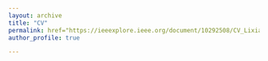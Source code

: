 ```yaml
---
layout: archive
title: "CV"
permalink: href="https://ieeexplore.ieee.org/document/10292508/CV_LixiangZhao.pdf"
author_profile: true

---
```


